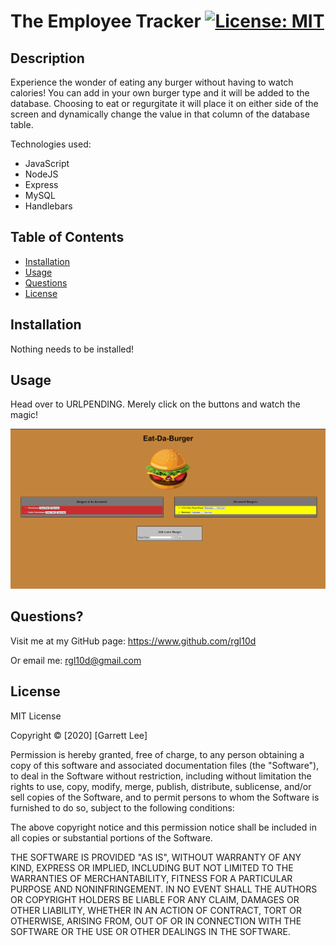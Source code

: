 # The Employee Tracker [![License: MIT](https://img.shields.io/badge/License-MIT-yellow.svg)](https://opensource.org/licenses/MIT)

## Description 
Experience the wonder of eating any burger without having to watch calories! You can add in your own burger type and it will be added to the database. Choosing to eat or regurgitate it will place it on either side of the screen and
dynamically change the value in that column of the database table.

Technologies used:
- JavaScript
- NodeJS
- Express
- MySQL
- Handlebars

## Table of Contents

* [Installation](#installation)
* [Usage](#usage)
* [Questions](#questions)
* [License](#license)

## Installation
Nothing needs to be installed!

## Usage 
Head over to URLPENDING. Merely click on the buttons and watch the magic!

![screenshot](borger.png)

## Questions?

Visit me at my GitHub page: https://www.github.com/rgl10d

Or email me: rgl10d@gmail.com

## License

MIT License

Copyright © [2020] [Garrett Lee]

Permission is hereby granted, free of charge, to any person obtaining a copy
of this software and associated documentation files (the "Software"), to deal
in the Software without restriction, including without limitation the rights
to use, copy, modify, merge, publish, distribute, sublicense, and/or sell
copies of the Software, and to permit persons to whom the Software is
furnished to do so, subject to the following conditions:

The above copyright notice and this permission notice shall be included in all
copies or substantial portions of the Software.

THE SOFTWARE IS PROVIDED "AS IS", WITHOUT WARRANTY OF ANY KIND, EXPRESS OR
IMPLIED, INCLUDING BUT NOT LIMITED TO THE WARRANTIES OF MERCHANTABILITY,
FITNESS FOR A PARTICULAR PURPOSE AND NONINFRINGEMENT. IN NO EVENT SHALL THE
AUTHORS OR COPYRIGHT HOLDERS BE LIABLE FOR ANY CLAIM, DAMAGES OR OTHER
LIABILITY, WHETHER IN AN ACTION OF CONTRACT, TORT OR OTHERWISE, ARISING FROM,
OUT OF OR IN CONNECTION WITH THE SOFTWARE OR THE USE OR OTHER DEALINGS IN THE
SOFTWARE.